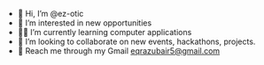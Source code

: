 - 👋 Hi, I’m @ez-otic
- 👀 I’m interested in new opportunities 
- 👩‍💻 I’m currently learning computer applications 
- 💞️ I’m looking to collaborate on new events, hackathons, projects.
- 📲 Reach me through my Gmail eqrazubair5@gmail.com

<!---
ez-otic/ez-otic is a ✨ special ✨ repository because its `README.md` (this file) appears on your GitHub profile.
You can click the Preview link to take a look at your changes.
--->
